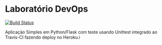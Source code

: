 # Laboratório DevOps

[![Build Status](https://travis-ci.com/ribeiro213/validate.svg?branch=main)](https://travis-ci.com/ribeiro213/validate)

Aplicação Simples em Python/Flask com teste usando Unittest integrado ao Travis-CI fazendo deploy no Heroku.i
